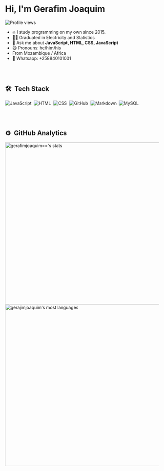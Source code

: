 <h1 align="left">Hi, I'm Gerafim Joaquim</h1>
<p align="left"> <img src="https://komarev.com/ghpvc/?username=gerafimjoaquim&color=yellow" alt="Profile views" /> </p>

- 🔥 I study programming on my own since 2015.
- 👷‍♂️ Graduated in Electricity and Statistics
- 💬 Ask me about **JavaScript, HTML, CSS, JavaScript**
- 😄 Pronouns: he/him/his
- From Mozambique / Africa
- 📱 Whatsapp: +258840101001

<br><br>

## 🛠 &nbsp;Tech Stack

![JavaScript](https://img.shields.io/badge/-JavaScript-05122A?style=flat&logo=javascript)&nbsp;
![HTML](https://img.shields.io/badge/-HTML-05122A?style=flat&logo=HTML5)&nbsp;
![CSS](https://img.shields.io/badge/-CSS-05122A?style=flat&logo=CSS3&logoColor=1572B6)&nbsp;
![GitHub](https://img.shields.io/badge/-GitHub-05122A?style=flat&logo=github)&nbsp;
![Markdown](https://img.shields.io/badge/-Markdown-05122A?style=flat&logo=markdown)&nbsp;
![MySQL](https://img.shields.io/badge/-MySQL-05122A?style=flat&logo=mysql)&nbsp;

<br><br>

## ⚙️ &nbsp;GitHub Analytics

<p align="left">
<img width="530em" src="https://github-readme-stats.vercel.app/api?username=gerafimjoaquim&show_icons=true&theme=vision-friendly-dark" alt="gerafimjoaquim=='s stats"/>
<img width="530em" src="https://github-readme-stats.vercel.app/api/top-langs/?username=gerafimjoaquim&layout=compact&theme=vision-friendly-dark" alt="gerajimjoaquim's most languages"/>
</p>
